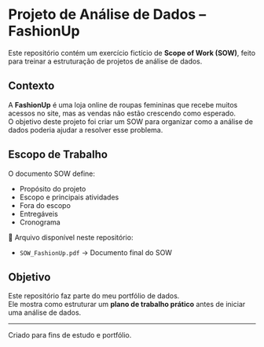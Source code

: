 # Projeto de Análise de Dados – FashionUp

Este repositório contém um exercício fictício de **Scope of Work (SOW)**, feito para treinar a estruturação de projetos de análise de dados.

## Contexto
A **FashionUp** é uma loja online de roupas femininas que recebe muitos acessos no site, mas as vendas não estão crescendo como esperado.  
O objetivo deste projeto foi criar um SOW para organizar como a análise de dados poderia ajudar a resolver esse problema.

## Escopo de Trabalho
O documento SOW define:
- Propósito do projeto
- Escopo e principais atividades
- Fora do escopo
- Entregáveis
- Cronograma

📂 Arquivo disponível neste repositório:
- `SOW_FashionUp.pdf` → Documento final do SOW

## Objetivo
Este repositório faz parte do meu portfólio de dados.  
Ele mostra como estruturar um **plano de trabalho prático** antes de iniciar uma análise de dados.

---
Criado para fins de estudo e portfólio.
